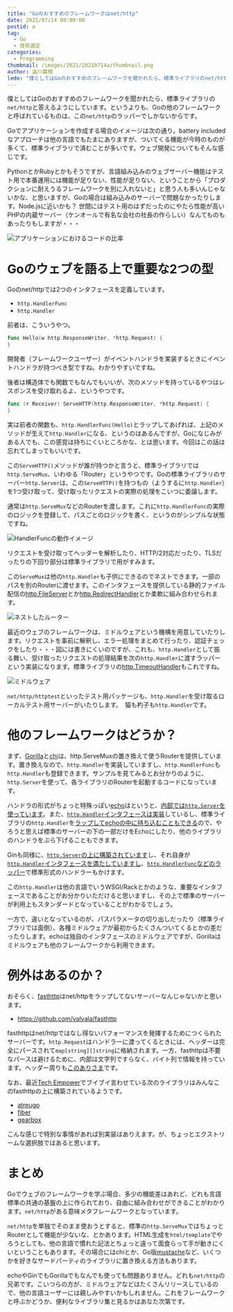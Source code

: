 ```yaml
---
title: "Goのおすすめのフレームワークはnet/http"
date: 2021/07/14 00:00:00
postid: a
tag:
  - Go
  - 技術選定
categories:
  - Programming
thumbnail: /images/2021/20210714a/thumbnail.png
author: 澁川喜規
lede: "僕としてはGoのおすすめのフレームワークを聞かれたら、標準ライブラリのnet/httpと答えるようにしています。というよりも、Goの他のフレームワークと呼ばれているものは、このnet/httpのラッパーでしかないからです。Goでアプリケーションを作成する場合のイメージは次の通り。"
---
```

僕としてはGoのおすすめのフレームワークを聞かれたら、標準ライブラリの``net/http``と答えるようにしています。というよりも、Goの他のフレームワークと呼ばれているものは、この``net/http``のラッパーでしかないからです。

Goでアプリケーションを作成する場合のイメージは次の通り。battery includedなアプローチは他の言語でもたまにありますが、ついてくる機能が今時のものが多くて、標準ライブラリで済むことが多いです。ウェブ開発についてもそんな感じです。

PythonとかRubyとかもそうですが、言語組み込みのウェブサーバー機能はテスト用で本番運用には機能が足りない、性能が足りない、ということから「プロダクションに耐えうるフレームワークを別に入れないと」と思う人も多いんじゃないかな、と思いますが、Goの場合は組み込みのサーバーで問題なかったりします。Node.jsに近いかも？ 世間にはテスト用のはずだったのにやたら性能が高いPHPの内蔵サーバー（ケンオールで有名な会社の社長の作らしい）なんてものもあったりもしますが・・・

<img src="/images/2021/20210714a/library-rate.png" alt="アプリケーションにおけるコードの比率" loading="lazy">

# Goのウェブを語る上で重要な2つの型

Goのnet/httpでは2つのインタフェースを定義しています。

* ``http.HandlerFunc``
* ``http.Handler``

前者は、こういうやつ。

```go
func Hello(w http.ResponseWriter, *http.Request) {
}
```

開発者（フレームワークユーザー）がイベントハンドラを実装するときにイベントハンドラが持つべき型ですね。わかりやすいですね。

後者は構造体でも関数でもなんでもいいが、次のメソッドを持っているやつはレスポンスを受け取れるよ、というやつです。

```go
func (r Receiver) ServeHTTP(http.ResponseWriter, *http.Request) {
}
```

実は前者の関数も、``http.HandlerFunc(Hello)``とラップしてあげれば、上記のメソッドが生えて``http.Handler``になる、というのはあるんですが、Goになじみがある人でも、この感覚は持ちにくいところかな、とは思います。今回はこの話は忘れてしまってもいいです。

この``ServeHTTP()``メソッドが誰が持つかと言うと、標準ライブラリでは``http.ServeMux``、いわゆる「Router」というやつです。Goの標準ライブラリのサーバー``http.Server``は、この``ServeHTTP()``を持つもの（ようするに``http.Handler``）を1つ受け取って、受け取ったリクエストの実際の処理をこいつに委譲します。

通常は``http.ServeMux``などのRouterを渡します。これに``http.HandlerFunc``の実際のロジックを登録して、パスごとのロジックを書く、というのがシンプルな状態ですね。

<img src="/images/2021/20210714a/interface.png" alt="HandlerFuncの動作イメージ" loading="lazy">

リクエストを受け取ってヘッダーを解析したり、HTTP/2対応だったり、TLSだったりの下回り部分は標準ライブラリで用がすみます。

この``ServeMux``は他の``http.Handler``も子供にできるのでネストできます。一部のパスを別のRouterに渡せます。このインタフェースを提供している静的ファイル配信の[http.FileServer](https://golang.org/pkg/net/http/#FileServer)とか[http.RedirectHandler](https://golang.org/pkg/net/http/#RedirectHandler)とか柔軟に組み合わせられます。

<img src="/images/2021/20210714a/nested-servemux-ページ3.png" alt="ネストしたルーター" loading="lazy">

最近のウェブのフレームワークは、ミドルウェアという機構を用意していたりします。リクエストを事前に解釈し、エラー処理をまとめて行ったり、認証チェックをしたり・・・図には書きにくいのですが、これも、``http.Handler``として振る舞い、受け取ったリクエストの処理結果を次の``http.Handler``に渡すラッパーという実装になります。標準ライブラリの[http.TimeoutHandler](https://golang.org/pkg/net/http/#TimeoutHandler)もこれですね。

<img src="/images/2021/20210714a/middleware.png" alt="ミドルウェア" loading="lazy">

``net/http/httptest``といったテスト用パッケージも、``http.Handler``を受け取るローカルテスト用サーバーがいたりします。　猫も杓子も``http.Handler``です。

# 他のフレームワークはどうか？

まず、[Gorilla](https://www.gorillatoolkit.org/)と[chi](https://github.com/go-chi/chi)は、http.ServeMuxの置き換えて使うRouterを提供しています。置き換えなので、``http.Handler``を実装していますし、``http.HandlerFunc``も``http.Handler``も登録できます。サンプルを見てみるとお分かりのように、``http.Server``を使って、各ライブラリのRouterを起動するコードになっています。

ハンドラの形式がちょっと特殊っぽい[echo](https://echo.labstack.com/)はというと、[内部では``http.Server``を使っています](https://github.com/labstack/echo/blob/f20820c0030a0d8c8aa20f63996092faa329fe03/echo.go#L82)。また、[``http.Handler``インタフェースは実装](https://pkg.go.dev/github.com/labstack/echo/v4#Echo.ServeHTTP)しているし、標準ライブラリの``http.Handler``を[ラップしてechoの中に持ち込むこともできる](https://pkg.go.dev/github.com/labstack/echo/v4#WrapHandler)ので、やろうと思えば標準のサーバーの下の一部だけをEchoにしたり、他のライブラリのハンドラをぶら下げることもできます。

Ginも同様に、[``http.Server``の上に構築されています](https://github.com/gin-gonic/gin/blob/v1.7.2/gin.go#L336)し、それ自身が[``http.Handler``インタフェースを満たしていますし](https://pkg.go.dev/github.com/gin-gonic/gin#Engine.ServeHTTP)、[``http.HandlerFunc``などのラッパー](https://pkg.go.dev/github.com/gin-gonic/gin#WrapF)で標準形式のハンドラーもかけます。

この``http.Handler``は他の言語でいうWSGI/Rackとかのような、重要なインタフェースであることがお分かりいただけると思いますし、その上で標準のサーバーが利用上もスタンダードとなっていることがわかるでしょう。

一方で、違いとなっているのが、パスパラメータの切り出しだったり（標準ライブラリでは面倒）、各種ミドルウェアが最初からたくさんついてくるとかの差だったりします。echoは独自のインタフェースのミドルウェアですが、Gorillaはミドルウェアも他のフレームワークから利用できます。

# 例外はあるのか？

おそらく、[fasthttp](https://github.com/valyala/fasthttp)はnet/httpをラップしてないサーバーなんじゃないかと思います。

* https://github.com/valyala/fasthttp

fasthttpはnet/httpではなし得ないパフォーマンスを発揮するためにつくられたサーバーです。``http.Request``はハンドラーに渡ってくるときには、ヘッダーは完全にパースされて``map[string][]string``に格納されます。一方、fasthttpは不要なパースは避けるために、内部は文字列ですらなく、バイト列で情報を持っています。ヘッダー周りも[このありさま](https://github.com/valyala/fasthttp/blob/v1.28.0/header.go#L56-L86)です。

なお、最近[Tech Empower](https://www.techempower.com/benchmarks/#section=data-r20&hw=ph&test=fortune&l=zijocf-sf)でブイブイ言わせている次のライブラリはみんなこのfasthttpの上に構築されているようです。

* [atreugo](https://github.com/savsgio/atreugo)
* [fiber](https://github.com/gofiber/fiber)
* [gearbox](https://github.com/gogearbox/gearbox)

こんな感じで特別な事情があれば別実装はありえます。が、ちょっとエクストリームな選択肢ではあると思います。

# まとめ

Goでウェブのフレームワークを学ぶ場合、多少の機能差はあれど、どれも言語標準の共通の基盤の上に作られており、自由に組み合わせができることがわかります。``net/http``がある意味メタフレームワークとなっています。

``net/http``を単独でそのまま使おうとすると、標準の``http.ServeMux``ではちょっとRouterとして機能が少ないな、とかあります。HTML生成を``html/template``でやろうとしても、他の言語で慣れた記法とちょっと違って面食らって手が動きにくいということもあります。その場合にはchiとか、Go版[mustache](https://github.com/hoisie/mustache)など、いくつかを好きなサードパーティのライブラリに置き換える方法もあります。

echoやGinでもGorillaでもなんでも使っても問題ありません。どれも``net/http``の兄弟です。こいつらの方が、ミドルウェアなどはたくさんリリースしているので、他の言語ユーザーには親しみやすいかもしれません。これをフレームワークと呼ぶかどうか、便利なライブラリ集と見るかはあなた次第です。

